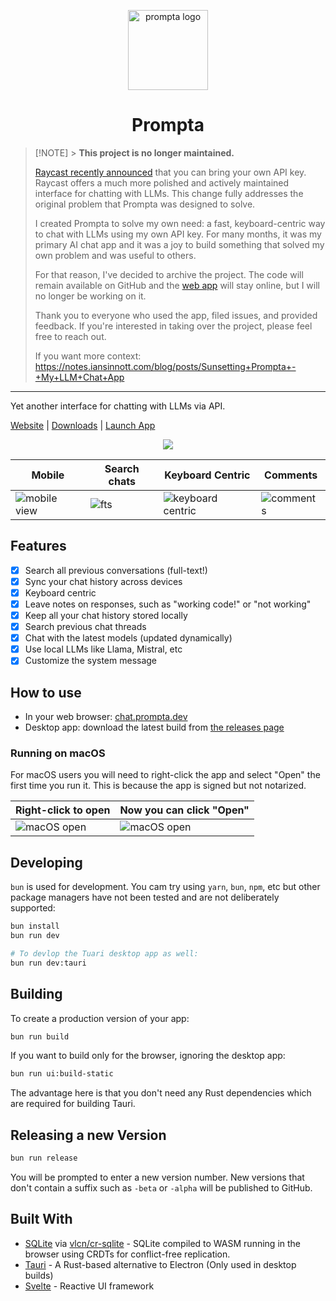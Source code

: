 <!-- display a screenshot -->
<div align="center">

[<img src="src-tauri/icons/icon_256x256.png" alt="prompta logo" width=128>](https://www.prompta.dev)<br>

# Prompta

</div>

> [!NOTE] > **This project is no longer maintained.**
>
> [Raycast recently announced](https://www.raycast.com/changelog/1-100-0) that you can bring your own API key. Raycast offers a much more polished and actively maintained interface for chatting with LLMs. This change fully addresses the original problem that Prompta was designed to solve.
>
> I created Prompta to solve my own need: a fast, keyboard-centric way to chat with LLMs using my own API key. For many months, it was my primary AI chat app and it was a joy to build something that solved my own problem and was useful to others.
>
> For that reason, I've decided to archive the project. The code will remain available on GitHub and the [web app](https://chat.prompta.dev) will stay online, but I will no longer be working on it.
>
> Thank you to everyone who used the app, filed issues, and provided feedback. If you're interested in taking over the project, please feel free to reach out.
>
> If you want more context: https://notes.iansinnott.com/blog/posts/Sunsetting+Prompta+-+My+LLM+Chat+App

---

Yet another interface for chatting with LLMs via API.

[Website](https://www.prompta.dev)
| [Downloads](https://github.com/iansinnott/prompta/releases)
| [Launch App](https://chat.prompta.dev)

<div align="center">

![](static/screenshot_20230513023629.png)

</div>

| Mobile                                       | Search chats                      | Keyboard Centric                                            | Comments                                    |
| -------------------------------------------- | --------------------------------- | ----------------------------------------------------------- | ------------------------------------------- |
| ![mobile view](static/screenshot_mobile.png) | ![fts](static/screenshot_fts.png) | ![keyboard centric](static/screenshot_keyboard_centric.png) | ![comments](static/screenshot_comments.png) |

## Features

- [x] Search all previous conversations (full-text!)
- [x] Sync your chat history across devices
- [x] Keyboard centric
- [x] Leave notes on responses, such as "working code!" or "not working"
- [x] Keep all your chat history stored locally
- [x] Search previous chat threads
- [x] Chat with the latest models (updated dynamically)
- [x] Use local LLMs like Llama, Mistral, etc
- [x] Customize the system message

## How to use

- In your web browser: [chat.prompta.dev](https://chat.prompta.dev)
- Desktop app: download the latest build from [the releases page](https://github.com/iansinnott/prompta/releases)

### Running on macOS

For macOS users you will need to right-click the app and select "Open" the first time you run it. This is because the app is signed but not notarized.

| Right-click to open                           | Now you can click "Open"                      |
| --------------------------------------------- | --------------------------------------------- |
| ![macOS open](static/screenshot_macopen1.png) | ![macOS open](static/screenshot_macopen2.png) |

## Developing

`bun` is used for development. You cam try using `yarn`, `bun`, `npm`, etc but other package managers have not been tested and are not deliberately supported:

```bash
bun install
bun run dev

# To devlop the Tuari desktop app as well:
bun run dev:tauri
```

## Building

To create a production version of your app:

```bash
bun run build
```

If you want to build only for the browser, ignoring the desktop app:

```bash
bun run ui:build-static
```

The advantage here is that you don't need any Rust dependencies which are required for building Tauri.

## Releasing a new Version

```bash
bun run release
```

You will be prompted to enter a new version number. New versions that don't contain a suffix such as `-beta` or `-alpha` will be published to GitHub.

## Built With

- [SQLite](https://www.sqlite.org/index.html) via [vlcn/cr-sqlite](https://vlcn.io/) - SQLite compiled to WASM running in the browser using CRDTs for conflict-free replication.
- [Tauri](https://tauri.studio) - A Rust-based alternative to Electron (Only used in desktop builds)
- [Svelte](https://svelte.dev) - Reactive UI framework
